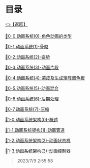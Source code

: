 # 目录  


[👈【返回】](/--目录--/游戏和渲染引擎架构)  


[📜0-0.动画系统(0)-角色动画的类型](/游戏和渲染引擎架构/动画系统/0-0.动画系统(0)-角色动画的类型)  

[📜0-1.动画系统(1)-骨骼](/游戏和渲染引擎架构/动画系统/0-1.动画系统(1)-骨骼)  

[📜0-2.动画系统(2)-姿势](/游戏和渲染引擎架构/动画系统/0-2.动画系统(2)-姿势)  

[📜0-3.动画系统(3)-动画片段](/游戏和渲染引擎架构/动画系统/0-3.动画系统(3)-动画片段)  

[📜0-4.动画系统(4)-蒙皮及生成矩阵调色板](/游戏和渲染引擎架构/动画系统/0-4.动画系统(4)-蒙皮及生成矩阵调色板)  

[📜0-5.动画系统(5)-动画混合](/游戏和渲染引擎架构/动画系统/0-5.动画系统(5)-动画混合)  

[📜0-6.动画系统(6)-后期处理](/游戏和渲染引擎架构/动画系统/0-6.动画系统(6)-后期处理)  

[📜0-7.动画系统(7)-压缩](/游戏和渲染引擎架构/动画系统/0-7.动画系统(7)-压缩)  

[📜1-0.动画系统架构(0)-概述](/游戏和渲染引擎架构/动画系统/1-0.动画系统架构(0)-概述)  

[📜1-1.动画系统架构(1)-动画管道](/游戏和渲染引擎架构/动画系统/1-1.动画系统架构(1)-动画管道)  

[📜1-2.动画系统架构(2)-动画状态机](/游戏和渲染引擎架构/动画系统/1-2.动画系统架构(2)-动画状态机)  

[📜1-3.动画系统架构(3)-动画控制器](/游戏和渲染引擎架构/动画系统/1-3.动画系统架构(3)-动画控制器)  







> 2023/7/9 2:55:58

